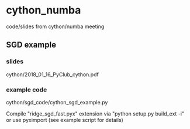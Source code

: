 # cython_numba
code/slides from cython/numba meeting

## SGD example

### slides
cython/2018_01_16_PyClub_cython.pdf

### example code
cython/sgd_code/cython_sgd_example.py

Compile "ridge_sgd_fast.pyx" extension via "python setup.py build_ext -i" or use pyximport (see example script for details)
